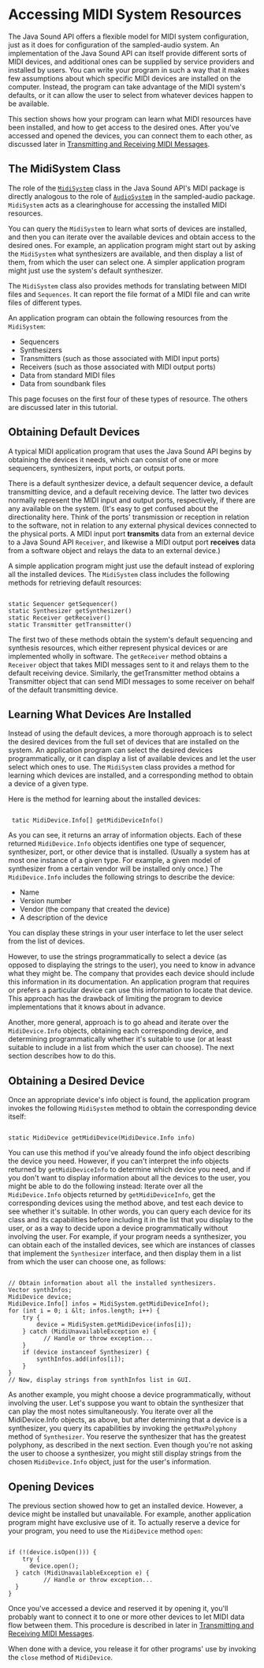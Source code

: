 
# Accessing MIDI System Resources

The Java Sound API offers a flexible model for MIDI system configuration, just as it does for configuration of the sampled-audio system. An implementation of the Java Sound API can itself provide different sorts of MIDI devices, and additional ones can be supplied by service providers and installed by users. You can write your program in such a way that it makes few assumptions about which specific MIDI devices are installed on the computer. Instead, the program can take advantage of the MIDI system's defaults, or it can allow the user to select from whatever devices happen to be available.

<a name="119705" id="119705"></a> This section shows how your program can learn what MIDI resources have been installed, and how to get access to the desired ones. After you've accessed and opened the devices, you can connect them to each other, as discussed later in 
[Transmitting and Receiving MIDI Messages](MIDI-messages.html).

## The MidiSystem Class

<a name="119713" id="119713"></a> The role of the 
[`MidiSystem`](https://docs.oracle.com/javase/8/docs/api/javax/sound/midi/MidiSystem.html) class in the Java Sound API's MIDI package is directly analogous to the role of 
[`AudioSystem`](https://docs.oracle.com/javase/8/docs/api/javax/sound/sampled/AudioSystem.html) in the sampled-audio package. `MidiSystem` acts as a clearinghouse for accessing the installed MIDI resources.

<a name="119718" id="119718"></a> You can query the `MidiSystem` to learn what sorts of devices are installed, and then you can iterate over the available devices and obtain access to the desired ones. For example, an application program might start out by asking the `MidiSystem` what synthesizers are available, and then display a list of them, from which the user can select one. A simpler application program might just use the system's default synthesizer.

<a name="119726" id="119726"></a> The `MidiSystem` class also provides methods for translating between MIDI files and `Sequences`. It can report the file format of a MIDI file and can write files of different types.

An application program can obtain the following resources from the `MidiSystem`:

- Sequencers
- Synthesizers
- Transmitters (such as those associated with MIDI input ports)
- Receivers (such as those associated with MIDI output ports)
- Data from standard MIDI files
- Data from soundbank files

This page focuses on the first four of these types of resource. The others are discussed later in this tutorial. <a name="119749" id="119749"></a>

## Obtaining Default Devices

<a name="119751" id="119751"></a> A typical MIDI application program that uses the Java Sound API begins by obtaining the devices it needs, which can consist of one or more sequencers, synthesizers, input ports, or output ports.

<a name="121015" id="121015"></a> There is a default synthesizer device, a default sequencer device, a default transmitting device, and a default receiving device. The latter two devices normally represent the MIDI input and output ports, respectively, if there are any available on the system. (It's easy to get confused about the directionality here. Think of the ports' transmission or reception in relation to the software, not in relation to any external physical devices connected to the physical ports. A MIDI input port **transmits** data from an external device to a Java Sound API `Receiver`, and likewise a MIDI output port **receives** data from a software object and relays the data to an external device.)

<a name="121012" id="121012"></a> A simple application program might just use the default instead of exploring all the installed devices. The `MidiSystem` class includes the following methods for retrieving default resources:

```

static Sequencer getSequencer()
static Synthesizer getSynthesizer()
static Receiver getReceiver()
static Transmitter getTransmitter()

```

<a name="120991" id="120991"></a> The first two of these methods obtain the system's default sequencing and synthesis resources, which either represent physical devices or are implemented wholly in software. The `getReceiver` method obtains a `Receiver` object that takes MIDI messages sent to it and relays them to the default receiving device. Similarly, the getTransmitter method obtains a Transmitter object that can send MIDI messages to some receiver on behalf of the default transmitting device.

<a name="119787" id="119787"></a>

## Learning What Devices Are Installed

<a name="119789" id="119789"></a> Instead of using the default devices, a more thorough approach is to select the desired devices from the full set of devices that are installed on the system. An application program can select the desired devices programmatically, or it can display a list of available devices and let the user select which ones to use. The `MidiSystem` class provides a method for learning which devices are installed, and a corresponding method to obtain a device of a given type.

<a name="119794" id="119794"></a> Here is the method for learning about the installed devices:

```

 tatic MidiDevice.Info[] getMidiDeviceInfo()

```

As you can see, it returns an array of information objects. Each of these returned `MidiDevice.Info` objects identifies one type of sequencer, synthesizer, port, or other device that is installed. (Usually a system has at most one instance of a given type. For example, a given model of synthesizer from a certain vendor will be installed only once.) The `MidiDevice.Info` includes the following strings to describe the device:

- Name
- Version number
- Vendor (the company that created the device)
- A description of the device

You can display these strings in your user interface to let the user select from the list of devices.

However, to use the strings programmatically to select a device (as opposed to displaying the strings to the user), you need to know in advance what they might be. The company that provides each device should include this information in its documentation. An application program that requires or prefers a particular device can use this information to locate that device. This approach has the drawback of limiting the program to device implementations that it knows about in advance.

Another, more general, approach is to go ahead and iterate over the `MidiDevice.Info` objects, obtaining each corresponding device, and determining programmatically whether it's suitable to use (or at least suitable to include in a list from which the user can choose). The next section describes how to do this.

## Obtaining a Desired Device

Once an appropriate device's info object is found, the application program invokes the following `MidiSystem` method to obtain the corresponding device itself:

```

static MidiDevice getMidiDevice(MidiDevice.Info info)

```

<a name="120804" id="120804"></a> You can use this method if you've already found the info object describing the device you need. However, if you can't interpret the info objects returned by `getMidiDeviceInfo` to determine which device you need, and if you don't want to display information about all the devices to the user, you might be able to do the following instead: Iterate over all the `MidiDevice.Info` objects returned by `getMidiDeviceInfo`, get the corresponding devices using the method above, and test each device to see whether it's suitable. In other words, you can query each device for its class and its capabilities before including it in the list that you display to the user, or as a way to decide upon a device programmatically without involving the user. For example, if your program needs a synthesizer, you can obtain each of the installed devices, see which are instances of classes that implement the `Synthesizer` interface, and then display them in a list from which the user can choose one, as follows:

```

// Obtain information about all the installed synthesizers.
Vector synthInfos;
MidiDevice device;
MidiDevice.Info[] infos = MidiSystem.getMidiDeviceInfo();
for (int i = 0; i &lt; infos.length; i++) {
    try {
        device = MidiSystem.getMidiDevice(infos[i]);
    } catch (MidiUnavailableException e) {
          // Handle or throw exception...
    }
    if (device instanceof Synthesizer) {
        synthInfos.add(infos[i]);
    }
}
// Now, display strings from synthInfos list in GUI.    

```

<a name="119876" id="119876"></a> As another example, you might choose a device programmatically, without involving the user. Let's suppose you want to obtain the synthesizer that can play the most notes simultaneously. You iterate over all the MidiDevice.Info objects, as above, but after determining that a device is a synthesizer, you query its capabilities by invoking the `getMaxPolyphony` method of `Synthesizer`. You reserve the synthesizer that has the greatest polyphony, as described in the next section. Even though you're not asking the user to choose a synthesizer, you might still display strings from the chosen `MidiDevice.Info` object, just for the user's information.

<a name="119891" id="119891"></a>

## Opening Devices

<a name="119893" id="119893"></a> The previous section showed how to get an installed device. However, a device might be installed but unavailable. For example, another application program might have exclusive use of it. To actually reserve a device for your program, you need to use the `MidiDevice` method `open`:

```

if (!(device.isOpen())) {
    try {
      device.open();
  } catch (MidiUnavailableException e) {
          // Handle or throw exception...
  }
}

```

<a name="119916" id="119916"></a> Once you've accessed a device and reserved it by opening it, you'll probably want to connect it to one or more other devices to let MIDI data flow between them. This procedure is described in later in 
[Transmitting and Receiving MIDI Messages](MIDI-messages.html).

<a name="121197" id="121197"></a> When done with a device, you release it for other programs' use by invoking the `close` method of `MidiDevice`.
